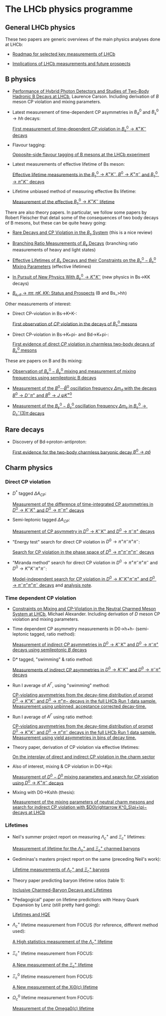 # The LHCb physics programme

## General LHCb physics

These two papers are generic overviews of the main physics analyses done at LHCb:

- [Roadmap for selected key measurements of LHCb](http://inspirehep.net/record/840887)

- [Implications of LHCb measurements and future prospects](http://inspirehep.net/record/1127719)

## B physics

- [Performance of Hybrid Photon Detectors and Studies of Two-Body Hadronic B Decays at LHCb](https://cds.cern.ch/record/1232049/files/CERN-THESIS-2010-004.pdf), Laurence Carson. Including derivation of $B$ meson CP violation and mixing parameters. 

- Latest measurement of time-dependent CP asymmetries in $B_d^0$ and $B_s^0 \rightarrow hh$ decays:

  [First measurement of time-dependent $CP$ violation in $B^0_s \rightarrow K^+K^−$ decays](http://inspirehep.net/record/1246901)

- Flavour tagging:

  [Opposite-side flavour tagging of B mesons at the LHCb experiment](http://inspirehep.net/record/1090061)

- Latest measurements of effective lifetime of Bs meson:

  [Effective lifetime measurements in the $B_s^0 \rightarrow K^+K^− , B^0 \rightarrow K^+\pi^−$ and $B_s^0 \rightarrow \pi^+K^−$ decays](http://inspirehep.net/record/1303541)

- Lifetime unbiased method of measuring effective Bs lifetime:

  [Measurement of the effective $B_s^0 \rightarrow K^+ K^-$ lifetime](http://inspirehep.net/record/1123798)

There are also theory papers. In particular, we follow some papers by Robert Fleischer that detail some of the consequences of two body decays of B mesons, but these can be quite heavy going:

- [Rare Decays and CP Violation in the $B_s$ System](http://inspirehep.net/record/1225118) (this is a nice review)

- [Branching Ratio Measurements of $B_s$ Decays](http://inspirehep.net/record/1107732) (branching ratio measurements of heavy and light states)

- [Effective Lifetimes of $B_s$ Decays and their Constraints on the $B^0_s-\bar{B}^0_s$ Mixing Parameters](http://inspirehep.net/record/928287) (effective lifetimes)

- [In Pursuit of New Physics With $B^0_s \rightarrow K^+K^−$](http://inspirehep.net/record/875565) (new physics in Bs->KK decays)

- [$B_{s,d}\rightarrow \pi\pi,\pi K,KK$: Status and Prospects](http://inspirehep.net/record/750118) (B and Bs_>hh)


Other measurements of interest:

- Direct CP-violation in Bs->K+K-:

  [First observation of $CP$ violation in the decays of $B^0_s$ mesons](http://inspirehep.net/record/1229496)

- Direct CP-violation in Bs->K+pi- and Bd->K+pi-:

  [First evidence of direct $CP$ violation in charmless two-body decays of $B^0_s$ mesons](http://inspirehep.net/record/1090895)


These are papers on B and Bs mixing:

- [Observation of $B^0_s-\bar{B}^0_s$ mixing and measurement of mixing frequencies using semileptonic B decays](http://inspirehep.net/record/1246784)

- [Measurement of the $B^0$--$\bar B^0$ oscillation frequency $\Delta m_d$ with the decays $B^0 \to D^- \pi^+$ and $B^0 \to J\ \psi K^{*0}$](http://inspirehep.net/record/1193340)

- [Measurement of the $B^0_s - \bar{B}^0_s$ oscillation frequency $\Delta m_s$ in $B^0_s \to D_s^-(3) \pi$ decays](http://inspirehep.net/record/1082063)

## Rare decays

- Discovery of Bd->proton-antiproton:

  [First evidence for the two-body charmless baryonic decay $B^0 \to p \bar{p}$](http://inspirehep.net/record/1246367)

## Charm physics

### Direct CP violation

- $D^*$ tagged $\Delta A_{CP}$:

  [Measurement of the difference of time-integrated CP asymmetries in $D^0\rightarrow K^−K^+$ and $D^0\rightarrow\pi^−\pi^+$ decays](https://cds.cern.ch/record/2130762?ln=en)

- Semi-leptonic tagged $\Delta A_{CP}$:

  [Measurement of CP asymmetry in $D^0\rightarrow K^−K^+$ and $D^0\rightarrow \pi^−\pi^+$ decays](https://cds.cern.ch/record/1700967)

- "Energy test" search for direct CP violation in $D^0 \rightarrow \pi^+\pi^-\pi^+\pi^-$:

  [Search for CP violation in the phase space of $D^0\rightarrow \pi^+\pi^−\pi^+\pi^−$ decays](https://cds.cern.ch/record/2209546)

- "Miranda method" search for direct CP violation in $D^0 \rightarrow \pi^+\pi^-\pi^+\pi^-$ and $D^0 \rightarrow K^+ K^-\pi^+\pi^-$:

  [Model-independent search for CP violation in $D^0\rightarrow K^−K^+\pi^−\pi^+$ and $D^0\rightarrow \pi^−\pi^+\pi^+\pi^−$ decays](https://cds.cern.ch/record/1577360?ln=en) and [analysis note](https://twiki.cern.ch/twiki/pub/LHCbPhysics/D2hhhhCPV/CPVFourPi_v5r3.pdf). 

### Time dependent CP violation

- [Constraints on Mixing and CP-Violation in the Neutral Charmed Meson System at LHCb](https://cds.cern.ch/record/1494111/files/Thesis-2012-Alexander.pdf), Michael Alexander. Including derivation of $D$ meson CP violation and mixing parameters.

- Time dependent CP asymmetry measurements in D0->h+h- (semi-leptonic tagged, ratio method):

  [Measurement of indirect $CP$ asymmetries in $D^0\rightarrow K^-K^+$ and $D^0\rightarrow \pi^-\pi^+$ decays using semileptonic $B$ decays](http://arxiv.org/abs/1501.06777)

- D* tagged, "swimming" & ratio method:

  [Measurements of indirect CP asymmetries in $D^0\to K^-K^+$ and $D^0\to\pi^-\pi^+$ decays](http://arxiv.org/pdf/1310.7201.pdf)

- Run I average of $A^\Gamma$, using "swimming" method:

  [CP-violating asymmetries from the decay-time distribution of prompt $D^0\rightarrow K^+K^−$ and $D^0\rightarrow \pi^+\pi−$ decays in the full LHCb Run 1 data sample. Measurement using unbinned, acceptance corrected decay-time.](https://cds.cern.ch/record/2220093)

- Run I average of $A^\Gamma$ using ratio method:

  [CP-violating asymmetries from the decay-time distribution of prompt $D^0\rightarrow K^+K^−$ and $D^0\rightarrow \pi^+\pi^−$ decays in the full LHCb Run 1 data sample. Measurement using yield asymmetries in bins of decay time.](https://cds.cern.ch/record/2220079)

- Theory paper, derivation of CP violation via effective lifetimes:

  [On the interplay of direct and indirect CP violation in the charm sector](http://arxiv.org/abs/1111.6515)

- Also of interest, mixing & CP violation in D0->Kpi:

  [Measurement of $D^0-\bar{D}^0$ mixing parameters and search for CP violation using $D^0\rightarrow K^+\pi^-$ decays](http://arxiv.org/abs/1309.6534)

- Mixing with D0->Kshh (thesis):

  [Measurement of the mixing parameters of neutral charm mesons and search for indirect CP violation with $D0\rightarrow K^0_S\pi+\pi− decays at LHCb](http://cds.cern.ch/record/2200139/files/CERN-THESIS-2015-348.pdf)

### Lifetimes

- Neil's summer project report on measuring $\Lambda_c^+$ and $\Xi_c^+$ lifetimes:

  [Measurement of lifetime for the $\Lambda_c^+$ and $\Xi_c^+$ charmed baryons](http://ppewww.physics.gla.ac.uk/~malexander/teaching/reading-list/2016-NWarrack-CharmedHadronLifetime.pdf)

- Gediminas's masters project report on the same (preceding Neil's work):

  [Lifetime measurements of $\Lambda_c^+$ and $\Xi_c^+$ baryons](http://ppewww.physics.gla.ac.uk/~malexander/teaching/reading-list/2016-GSarpis_Final_Report_1106143s_BaryonLifetimeMeasurements.pdf)

- Theory paper predicting baryon lifetime ratios (table 1):

  [Inclusive Charmed-Baryon Decays and Lifetimes](http://arxiv.org/pdf/hep-ph/9704445v2.pdf)

- "Pedagogical" paper on lifetime predictions with Heavy Quark Expansion by Lenz (still pretty hard going):

  [Lifetimes and HQE](http://arxiv.org/pdf/1405.3601v1.pdf)

- $\Lambda_c^+$ lifetime measurement from FOCUS (for reference, different method used):

  [A High statistics measurement of the $\Lambda^+_c$ lifetime](http://inspirehep.net/record/582481)

- $\Xi_c^+$ lifetime measurement from FOCUS:

  [A New measurement of the $\Xi^+_c$ lifetime](http://inspirehep.net/record/563670)

- $\Xi_c^0$ lifetime measurement from FOCUS:

  [A New measurement of the Xi0(c) lifetime](http://inspirehep.net/record/589409)

- $\Omega_c^0$ lifetime measurement from FOCUS:

  [Measurement of the Omega0(c) lifetime](http://inspirehep.net/record/613856)